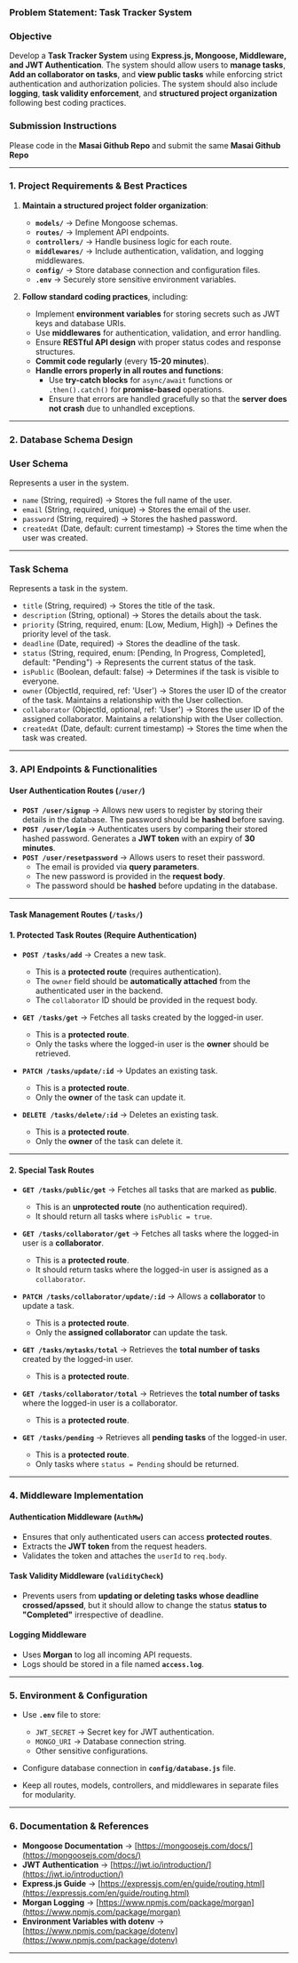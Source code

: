 ### **Problem Statement: Task Tracker System**

### **Objective**

Develop a **Task Tracker System** using **Express.js, Mongoose, Middleware, and JWT Authentication**. The system should allow users to **manage tasks**, **Add an collaborator on tasks**, and **view public tasks** while enforcing strict authentication and authorization policies. The system should also include **logging**, **task validity enforcement**, and **structured project organization** following best coding practices.

### **Submission Instructions**

Please code in the **Masai Github Repo** and submit the same **Masai Github Repo**

---

### **1. Project Requirements & Best Practices**

1. **Maintain a structured project folder organization**:

   - **`models/`** → Define Mongoose schemas.
   - **`routes/`** → Implement API endpoints.
   - **`controllers/`** → Handle business logic for each route.
   - **`middlewares/`** → Include authentication, validation, and logging middlewares.
   - **`config/`** → Store database connection and configuration files.
   - **`.env`** → Securely store sensitive environment variables.

2. **Follow standard coding practices**, including:
   - Implement **environment variables** for storing secrets such as JWT keys and database URIs.
   - Use **middlewares** for authentication, validation, and error handling.
   - Ensure **RESTful API design** with proper status codes and response structures.
   - **Commit code regularly** (every **15-20 minutes**).
   - **Handle errors properly in all routes and functions**:
     - Use **try-catch blocks** for `async/await` functions or `.then().catch()` for **promise-based** operations.
     - Ensure that errors are handled gracefully so that the **server does not crash** due to unhandled exceptions.

---

###  **2. Database Schema Design**

### **User Schema**

Represents a user in the system.

- `name` (String, required) → Stores the full name of the user.
- `email` (String, required, unique) → Stores the email of the user.
- `password` (String, required) → Stores the hashed password.
- `createdAt` (Date, default: current timestamp) → Stores the time when the user was created.

---

### **Task Schema**

Represents a task in the system.

- `title` (String, required) → Stores the title of the task.
- `description` (String, optional) → Stores the details about the task.
- `priority` (String, required, enum: [Low, Medium, High]) → Defines the priority level of the task.
- `deadline` (Date, required) → Stores the deadline of the task.
- `status` (String, required, enum: [Pending, In Progress, Completed], default: "Pending") → Represents the current status of the task.
- `isPublic` (Boolean, default: false) → Determines if the task is visible to everyone.
- `owner` (ObjectId, required, ref: 'User') → Stores the user ID of the creator of the task. Maintains a relationship with the User collection.
- `collaborator` (ObjectId, optional, ref: 'User') → Stores the user ID of the assigned collaborator. Maintains a relationship with the User collection.
- `createdAt` (Date, default: current timestamp) → Stores the time when the task was created.

---

### **3. API Endpoints & Functionalities**

#### **User Authentication Routes (`/user/`)**

- **`POST /user/signup`** → Allows new users to register by storing their details in the database. The password should be **hashed** before saving.
- **`POST /user/login`** → Authenticates users by comparing their stored hashed password. Generates a **JWT token** with an expiry of **30 minutes**.
- **`POST /user/resetpassword`** → Allows users to reset their password.
  - The email is provided via **query parameters**.
  - The new password is provided in the **request body**.
  - The password should be **hashed** before updating in the database.

---

#### **Task Management Routes (`/tasks/`)**

#### **1. Protected Task Routes (Require Authentication)**

- **`POST /tasks/add`** → Creates a new task.

  - This is a **protected route** (requires authentication).
  - The `owner` field should be **automatically attached** from the authenticated user in the backend.
  - The `collaborator` ID should be provided in the request body.

- **`GET /tasks/get`** → Fetches all tasks created by the logged-in user.

  - This is a **protected route**.
  - Only the tasks where the logged-in user is the **owner** should be retrieved.

- **`PATCH /tasks/update/:id`** → Updates an existing task.

  - This is a **protected route**.
  - Only the **owner** of the task can update it.

- **`DELETE /tasks/delete/:id`** → Deletes an existing task.
  - This is a **protected route**.
  - Only the **owner** of the task can delete it.

---

#### **2. Special Task Routes**

- **`GET /tasks/public/get`** → Fetches all tasks that are marked as **public**.

  - This is an **unprotected route** (no authentication required).
  - It should return all tasks where `isPublic = true`.

- **`GET /tasks/collaborator/get`** → Fetches all tasks where the logged-in user is a **collaborator**.

  - This is a **protected route**.
  - It should return tasks where the logged-in user is assigned as a `collaborator`.

- **`PATCH /tasks/collaborator/update/:id`** → Allows a **collaborator** to update a task.

  - This is a **protected route**.
  - Only the **assigned collaborator** can update the task.

- **`GET /tasks/mytasks/total`** → Retrieves the **total number of tasks** created by the logged-in user.

  - This is a **protected route**.

- **`GET /tasks/collaborator/total`** → Retrieves the **total number of tasks** where the logged-in user is a collaborator.

  - This is a **protected route**.

- **`GET /tasks/pending`** → Retrieves all **pending tasks** of the logged-in user.
  - This is a **protected route**.
  - Only tasks where `status = Pending` should be returned.

---

### **4. Middleware Implementation**

#### **Authentication Middleware (`AuthMw`)**

- Ensures that only authenticated users can access **protected routes**.
- Extracts the **JWT token** from the request headers.
- Validates the token and attaches the `userId` to `req.body`.

#### **Task Validity Middleware (`validityCheck`)**

- Prevents users from **updating or deleting tasks whose deadline crossed/apssed**, but it should allow to change the status **status to "Completed"** irrespective of deadline.

#### **Logging Middleware**

- Uses **Morgan** to log all incoming API requests.
- Logs should be stored in a file named **`access.log`**.

---

### **5. Environment & Configuration**

- Use **`.env`** file to store:

  - `JWT_SECRET` → Secret key for JWT authentication.
  - `MONGO_URI` → Database connection string.
  - Other sensitive configurations.

- Configure database connection in **`config/database.js`** file.
- Keep all routes, models, controllers, and middlewares in separate files for modularity.

---

### **6. Documentation & References**

- **Mongoose Documentation** → [https://mongoosejs.com/docs/](https://mongoosejs.com/docs/)
- **JWT Authentication** → [https://jwt.io/introduction/](https://jwt.io/introduction/)
- **Express.js Guide** → [https://expressjs.com/en/guide/routing.html](https://expressjs.com/en/guide/routing.html)
- **Morgan Logging** → [https://www.npmjs.com/package/morgan](https://www.npmjs.com/package/morgan)
- **Environment Variables with dotenv** → [https://www.npmjs.com/package/dotenv](https://www.npmjs.com/package/dotenv)

---
